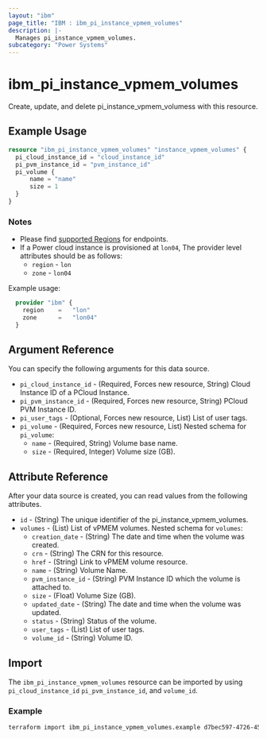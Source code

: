 ```yaml
---
layout: "ibm"
page_title: "IBM : ibm_pi_instance_vpmem_volumes"
description: |-
  Manages pi_instance_vpmem_volumes.
subcategory: "Power Systems"
---
```


# ibm_pi_instance_vpmem_volumes

Create, update, and delete pi_instance_vpmem_volumess with this resource.

## Example Usage

```terraform
resource "ibm_pi_instance_vpmem_volumes" "instance_vpmem_volumes" {
  pi_cloud_instance_id = "cloud_instance_id"
  pi_pvm_instance_id = "pvm_instance_id"
  pi_volume {
      name = "name"
      size = 1
  }
}
```

### Notes

- Please find [supported Regions](https://cloud.ibm.com/apidocs/power-cloud#endpoint) for endpoints.
- If a Power cloud instance is provisioned at `lon04`, The provider level attributes should be as follows:
  - `region` - `lon`
  - `zone` - `lon04`
  
Example usage:

  ```terraform
    provider "ibm" {
      region    =   "lon"
      zone      =   "lon04"
    }
  ```

## Argument Reference

You can specify the following arguments for this data source.

- `pi_cloud_instance_id` - (Required, Forces new resource, String) Cloud Instance ID of a PCloud Instance.
- `pi_pvm_instance_id` - (Required, Forces new resource, String) PCloud PVM Instance ID.
- `pi_user_tags` - (Optional, Forces new resource, List) List of user tags.
- `pi_volume` - (Required, Forces new resource, List)
   Nested schema for `pi_volume`:
  - `name` - (Required, String) Volume base name.
  - `size` - (Required, Integer) Volume size (GB).

## Attribute Reference

After your data source is created, you can read values from the following attributes.

- `id` - (String) The unique identifier of the pi_instance_vpmem_volumes.
- `volumes` - (List) List of vPMEM volumes.
   Nested schema for `volumes`:
  - `creation_date` - (String) The date and time when the volume was created.
  - `crn` - (String) The CRN for this resource.
  - `href` - (String) Link to vPMEM volume resource.
  - `name` - (String) Volume Name.
  - `pvm_instance_id` - (String) PVM Instance ID which the volume is attached to.
  - `size` - (Float) Volume Size (GB).
  - `updated_date` - (String) The date and time when the volume was updated.
  - `status` - (String) Status of the volume.
  - `user_tags` - (List) List of user tags.
  - `volume_id` - (String) Volume ID.

## Import

The `ibm_pi_instance_vpmem_volumes` resource can be imported by using `pi_cloud_instance_id` `pi_pvm_instance_id`, and `volume_id`.

### Example

```bash
terraform import ibm_pi_instance_vpmem_volumes.example d7bec597-4726-451f-8a63-e62e6f19c32c/cea6651a-bc0a-4438-9f8a-a0770bbf3ebb/cea6651a-4726-451f-8a63--e62e6f19c32c
```
